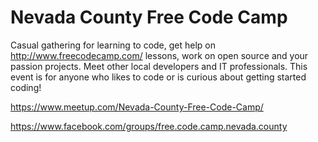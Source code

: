 # Nevada County Free Code Camp

Casual gathering for learning to code, get help on http://www.freecodecamp.com/ lessons, work on open source and your passion projects. Meet other local developers and IT professionals. This event is for anyone who likes to code or is curious about getting started coding! 

https://www.meetup.com/Nevada-County-Free-Code-Camp/

https://www.facebook.com/groups/free.code.camp.nevada.county
